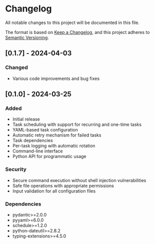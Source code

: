 # Changelog

All notable changes to this project will be documented in this file.

The format is based on [Keep a Changelog](https://keepachangelog.com/en/1.0.0/),
and this project adheres to [Semantic Versioning](https://semver.org/spec/v2.0.0.html).

## [0.1.7] - 2024-04-03

### Changed
- Various code improvements and bug fixes

## [0.1.0] - 2024-03-25

### Added
- Initial release
- Task scheduling with support for recurring and one-time tasks
- YAML-based task configuration
- Automatic retry mechanism for failed tasks
- Task dependencies
- Per-task logging with automatic rotation
- Command-line interface
- Python API for programmatic usage

### Security
- Secure command execution without shell injection vulnerabilities
- Safe file operations with appropriate permissions
- Input validation for all configuration files

### Dependencies
- pydantic>=2.0.0
- pyyaml>=6.0.0
- schedule>=1.2.0
- python-dateutil>=2.8.2
- typing-extensions>=4.5.0
